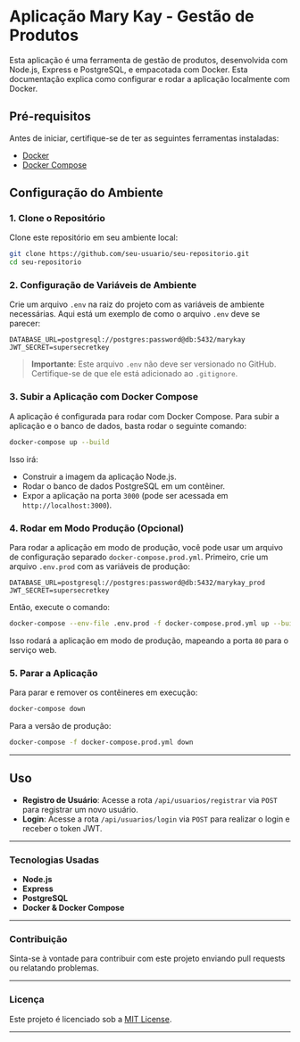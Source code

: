 # Aplicação Mary Kay - Gestão de Produtos

Esta aplicação é uma ferramenta de gestão de produtos, desenvolvida com Node.js, Express e PostgreSQL, e empacotada com Docker. Esta documentação explica como configurar e rodar a aplicação localmente com Docker.

## Pré-requisitos

Antes de iniciar, certifique-se de ter as seguintes ferramentas instaladas:

- [Docker](https://docs.docker.com/get-docker/)
- [Docker Compose](https://docs.docker.com/compose/install/)

## Configuração do Ambiente

### 1. Clone o Repositório

Clone este repositório em seu ambiente local:

```bash
git clone https://github.com/seu-usuario/seu-repositorio.git
cd seu-repositorio
```

### 2. Configuração de Variáveis de Ambiente

Crie um arquivo `.env` na raiz do projeto com as variáveis de ambiente necessárias. Aqui está um exemplo de como o arquivo `.env` deve se parecer:

```env
DATABASE_URL=postgresql://postgres:password@db:5432/marykay
JWT_SECRET=supersecretkey
```

> **Importante**: Este arquivo `.env` não deve ser versionado no GitHub. Certifique-se de que ele está adicionado ao `.gitignore`.

### 3. Subir a Aplicação com Docker Compose

A aplicação é configurada para rodar com Docker Compose. Para subir a aplicação e o banco de dados, basta rodar o seguinte comando:

```bash
docker-compose up --build
```

Isso irá:

- Construir a imagem da aplicação Node.js.
- Rodar o banco de dados PostgreSQL em um contêiner.
- Expor a aplicação na porta `3000` (pode ser acessada em `http://localhost:3000`).

### 4. Rodar em Modo Produção (Opcional)

Para rodar a aplicação em modo de produção, você pode usar um arquivo de configuração separado `docker-compose.prod.yml`. Primeiro, crie um arquivo `.env.prod` com as variáveis de produção:

```env
DATABASE_URL=postgresql://postgres:password@db:5432/marykay_prod
JWT_SECRET=supersecretkey
```

Então, execute o comando:

```bash
docker-compose --env-file .env.prod -f docker-compose.prod.yml up --build -d
```

Isso rodará a aplicação em modo de produção, mapeando a porta `80` para o serviço web.

### 5. Parar a Aplicação

Para parar e remover os contêineres em execução:

```bash
docker-compose down
```

Para a versão de produção:

```bash
docker-compose -f docker-compose.prod.yml down
```

---

## Uso

- **Registro de Usuário**: Acesse a rota `/api/usuarios/registrar` via `POST` para registrar um novo usuário.
- **Login**: Acesse a rota `/api/usuarios/login` via `POST` para realizar o login e receber o token JWT.

---

### Tecnologias Usadas

- **Node.js**
- **Express**
- **PostgreSQL**
- **Docker & Docker Compose**

---

### Contribuição

Sinta-se à vontade para contribuir com este projeto enviando pull requests ou relatando problemas.

---

### Licença

Este projeto é licenciado sob a [MIT License](LICENSE).

---